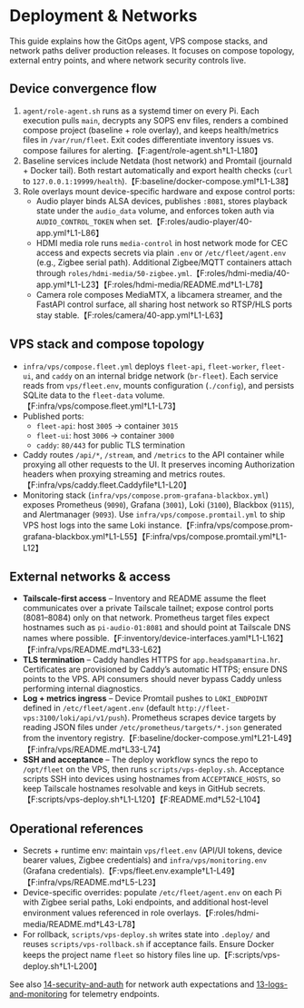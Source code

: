 # Deployment & Networks

This guide explains how the GitOps agent, VPS compose stacks, and network paths deliver production releases. It focuses on compose topology, external entry points, and where network security controls live.

## Device convergence flow

1. `agent/role-agent.sh` runs as a systemd timer on every Pi. Each execution pulls `main`, decrypts any SOPS env files, renders a combined compose project (baseline + role overlay), and keeps health/metrics files in `/var/run/fleet`. Exit codes differentiate inventory issues vs. compose failures for alerting.【F:agent/role-agent.sh†L1-L180】
2. Baseline services include Netdata (host network) and Promtail (journald + Docker tail). Both restart automatically and export health checks (`curl` to `127.0.0.1:19999/health`).【F:baseline/docker-compose.yml†L1-L38】
3. Role overlays mount device-specific hardware and expose control ports:
   - Audio player binds ALSA devices, publishes `:8081`, stores playback state under the `audio_data` volume, and enforces token auth via `AUDIO_CONTROL_TOKEN` when set.【F:roles/audio-player/40-app.yml†L1-L86】
   - HDMI media role runs `media-control` in host network mode for CEC access and expects secrets via plain `.env` or `/etc/fleet/agent.env` (e.g., Zigbee serial path). Additional Zigbee/MQTT containers attach through `roles/hdmi-media/50-zigbee.yml`.【F:roles/hdmi-media/40-app.yml†L1-L23】【F:roles/hdmi-media/README.md†L1-L78】
   - Camera role composes MediaMTX, a libcamera streamer, and the FastAPI control surface, all sharing host network so RTSP/HLS ports stay stable.【F:roles/camera/40-app.yml†L1-L63】

## VPS stack and compose topology

- `infra/vps/compose.fleet.yml` deploys `fleet-api`, `fleet-worker`, `fleet-ui`, and `caddy` on an internal bridge network (`br-fleet`). Each service reads from `vps/fleet.env`, mounts configuration (`./config`), and persists SQLite data to the `fleet-data` volume.【F:infra/vps/compose.fleet.yml†L1-L73】
- Published ports:
  - `fleet-api`: host `3005` → container `3015`
  - `fleet-ui`: host `3006` → container `3000`
  - `caddy`: `80/443` for public TLS termination
- Caddy routes `/api/*`, `/stream`, and `/metrics` to the API container while proxying all other requests to the UI. It preserves incoming Authorization headers when proxying streaming and metrics routes.【F:infra/vps/caddy.fleet.Caddyfile†L1-L20】
- Monitoring stack (`infra/vps/compose.prom-grafana-blackbox.yml`) exposes Prometheus (`9090`), Grafana (`3001`), Loki (`3100`), Blackbox (`9115`), and Alertmanager (`9093`). Use `infra/vps/compose.promtail.yml` to ship VPS host logs into the same Loki instance.【F:infra/vps/compose.prom-grafana-blackbox.yml†L1-L55】【F:infra/vps/compose.promtail.yml†L1-L12】

## External networks & access

- **Tailscale-first access** – Inventory and README assume the fleet communicates over a private Tailscale tailnet; expose control ports (8081–8084) only on that network. Prometheus target files expect hostnames such as `pi-audio-01:8081` and should point at Tailscale DNS names where possible.【F:inventory/device-interfaces.yaml†L1-L162】【F:infra/vps/README.md†L33-L62】
- **TLS termination** – Caddy handles HTTPS for `app.headspamartina.hr`. Certificates are provisioned by Caddy’s automatic HTTPS; ensure DNS points to the VPS. API consumers should never bypass Caddy unless performing internal diagnostics.
- **Log + metrics ingress** – Device Promtail pushes to `LOKI_ENDPOINT` defined in `/etc/fleet/agent.env` (default `http://fleet-vps:3100/loki/api/v1/push`). Prometheus scrapes device targets by reading JSON files under `/etc/prometheus/targets/*.json` generated from the inventory registry.【F:baseline/docker-compose.yml†L21-L49】【F:infra/vps/README.md†L33-L74】
- **SSH and acceptance** – The deploy workflow syncs the repo to `/opt/fleet` on the VPS, then runs `scripts/vps-deploy.sh`. Acceptance scripts SSH into devices using hostnames from `ACCEPTANCE_HOSTS`, so keep Tailscale hostnames resolvable and keys in GitHub secrets.【F:scripts/vps-deploy.sh†L1-L120】【F:README.md†L52-L104】

## Operational references

- Secrets + runtime env: maintain `vps/fleet.env` (API/UI tokens, device bearer values, Zigbee credentials) and `infra/vps/monitoring.env` (Grafana credentials).【F:vps/fleet.env.example†L1-L49】【F:infra/vps/README.md†L5-L23】
- Device-specific overrides: populate `/etc/fleet/agent.env` on each Pi with Zigbee serial paths, Loki endpoints, and additional host-level environment values referenced in role overlays.【F:roles/hdmi-media/README.md†L43-L78】
- For rollback, `scripts/vps-deploy.sh` writes state into `.deploy/` and reuses `scripts/vps-rollback.sh` if acceptance fails. Ensure Docker keeps the project name `fleet` so history files line up.【F:scripts/vps-deploy.sh†L1-L200】

See also [14-security-and-auth](./14-security-and-auth.md) for network auth expectations and [13-logs-and-monitoring](./13-logs-and-monitoring.md) for telemetry endpoints.

